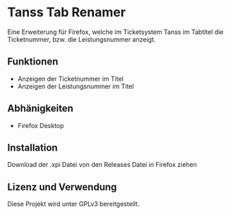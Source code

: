 # Tanss Tab Renamer
Eine Erweiterung für Firefox, welche im Ticketsystem Tanss im Tabtitel die Ticketnummer, bzw. die Leistungsnummer anzeigt.

## Funktionen
- Anzeigen der Ticketnummer im Titel
- Anzeigen der Leistungsnummer im Titel

## Abhänigkeiten
- Firefox Desktop

## Installation
Download der .xpi Datei von den Releases
Datei in Firefox ziehen

## Lizenz und Verwendung
Diese Projekt wird unter GPLv3 bereitgestellt.